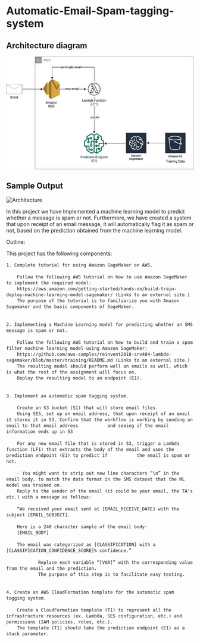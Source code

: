 # Automatic-Email-Spam-tagging-system


## Architecture diagram
![Architecture](Architecture/Picture.png)


## Sample Output
![Architecture](Architecture/A1.png)

In this project we have Implemented a machine learning model to predict whether a message is spam or not. Furthermore, we have created a system that upon receipt of an email message, it will automatically flag it as spam or not, based on the prediction obtained from the machine learning model.

Outline:

This project has the following components:

    1. Complete tutorial for using Amazon SageMaker on AWS.

        Follow the following AWS tutorial on how to use Amazon SageMaker to implement the required model:
        https://aws.amazon.com/getting-started/hands-on/build-train-deploy-machine-learning-model-sagemaker/ (Links to an external site.)
        The purpose of the tutorial is to familiarize you with Amazon Sagemaker and the basic components of SageMaker.
         

    2. Implementing a Machine Learning model for predicting whether an SMS message is spam or not.

        Follow the following AWS tutorial on how to build and train a spam filter machine learning model using Amazon SageMaker:
        https://github.com/aws-samples/reinvent2018-srv404-lambda-sagemaker/blob/master/training/README.md (Links to an external site.)
        The resulting model should perform well on emails as well, which is what the rest of the assignment will focus on.
        Deploy the resulting model to an endpoint (E1).
         

    3. Implement an automatic spam tagging system.

        Create an S3 bucket (S1) that will store email files.
        Using SES, set up an email address, that upon receipt of an email it stores it in S3. Confirm that the workflow is working by sending an email to that email address           and seeing if the email information ends up in S3
      
        For any new email file that is stored in S3, trigger a Lambda function (LF1) that extracts the body of the email and uses the prediction endpoint (E1) to predict if           the email is spam or not.
        
        - You might want to strip out new line characters “\n” in the email body, to match the data format in the SMS dataset that the ML model was trained on.
        Reply to the sender of the email (it could be your email, the TA’s etc.) with a message as follows:

        “We received your email sent at [EMAIL_RECEIVE_DATE] with the subject [EMAIL_SUBJECT].

        Here is a 240 character sample of the email body:
        [EMAIL_BODY]

        The email was categorized as [CLASSIFICATION] with a [CLASSIFICATION_CONFIDENCE_SCORE]% confidence.”
         
                Replace each variable “[VAR]” with the corresponding value from the email and the prediction.
                The purpose of this step is to facilitate easy testing.
                 

    4. Create an AWS CloudFormation template for the automatic spam tagging system.

        Create a CloudFormation template (T1) to represent all the infrastructure resources (ex. Lambda, SES configuration, etc.) and permissions (IAM policies, roles, etc.).
        The template (T1) should take the prediction endpoint (E1) as a stack parameter.


